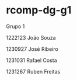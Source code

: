 # rcomp-dg-g1
Grupo 1

1222123  João Souza

1230927  José Ribeiro

1231031  Rafael Costa

1231267  Ruben Freitas
